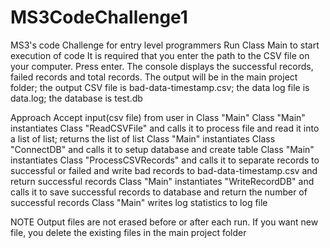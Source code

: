 # MS3CodeChallenge1
MS3's code Challenge for entry level programmers
Run Class Main to start execution of code
It is required that you enter the path to the CSV file on your computer.
Press enter.
The console displays the successful records, failed records and total records.
The output will be in the main project folder; the output CSV file is bad-data-timestamp.csv; the data log file is data.log; the database is test.db

Approach
Accept input(csv file) from user in Class "Main"
Class "Main" instantiates Class "ReadCSVFile" and calls it to process file and read it into a list of list; returns the list of list
Class "Main" instantiates Class "ConnectDB" and calls it to setup database and create table
Class "Main" instantiates Class "ProcessCSVRecords" and calls it to separate records to successful or failed and write bad records to bad-data-timestamp.csv and return successful records
Class "Main" instantiates "WriteRecordDB" and calls it to save successful records to database and return the number of successful records
Class "Main" writes log statistics to log file

NOTE
Output files are not erased before or after each run. If you want new file, you delete the existing files in the main project folder
